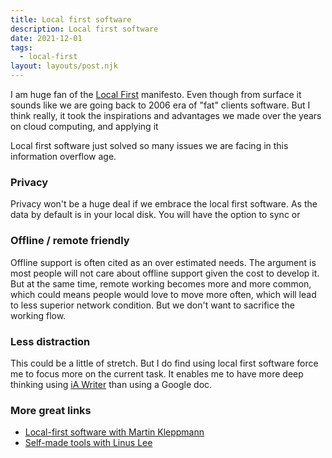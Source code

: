 ```yaml
---
title: Local first software
description: Local first software
date: 2021-12-01
tags:
  - local-first
layout: layouts/post.njk
---
```


I am huge fan of the [Local First](https://www.inkandswitch.com/local-first/) manifesto. Even though from surface it sounds like we are going back to 2006 era of "fat" clients software. But I think really, it took the inspirations and advantages we made over the years on cloud computing, and applying it 

Local first software just solved so many issues we are facing in this information overflow age. 

### Privacy
Privacy won't be a huge deal if we embrace the local first software. As the data by default is in your local disk. You will have the option to sync or 

### Offline / remote friendly
Offline support is often cited as an over estimated needs. The argument is most people will not care about offline support given the cost to develop it. But at the same time, remote working becomes more and more common, which could means people would love to move more often, which will lead to less superior network condition. But we don't want to sacrifice the working flow.

### Less distraction
This could be a little of stretch. But I do find using local first software force me to focus more on the current task. It enables me to have more deep thinking using [iA Writer](https://ia.net/writer) than using a Google doc.

### More great links
- [Local-first software with Martin Kleppmann](https://museapp.com/podcast/41-local-first-software/)
- [Self-made tools with Linus Lee](https://museapp.com/podcast/42-self-made-tools/)
